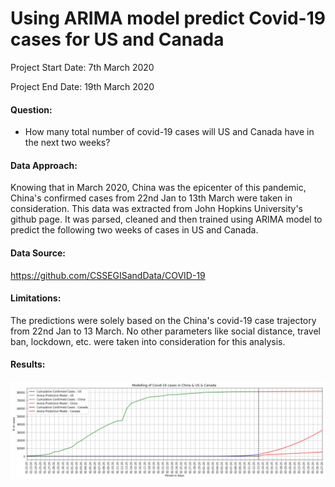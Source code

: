 # Using ARIMA model predict Covid-19 cases for US and Canada

Project Start Date: 7th March 2020

Project End Date: 19th March 2020

#### Question:

- How many total number of covid-19 cases will US and Canada have in the next two weeks? 

#### Data Approach:

Knowing that in March 2020, China was the epicenter of this pandemic, China's confirmed cases from 22nd Jan to 13th March were taken in consideration.
This data was extracted from John Hopkins University's github page. It was parsed, cleaned and then trained using ARIMA model to predict the following two weeks of 
cases in US and Canada. 

#### Data Source: 

https://github.com/CSSEGISandData/COVID-19

#### Limitations:

The predictions were solely based on the China's covid-19 case trajectory from 22nd Jan to 13 March. No other parameters like social distance, travel ban, lockdown, etc. were taken into consideration for this analysis.

#### Results:

![](result_chart.PNG)